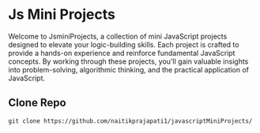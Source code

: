 # Js Mini Projects



Welcome to JsminiProjects, a collection of mini JavaScript projects designed to elevate your logic-building skills. Each project is crafted to provide a hands-on experience and reinforce fundamental JavaScript concepts. By working through these projects, you'll gain valuable insights into problem-solving, algorithmic thinking, and the practical application of JavaScript.


## Clone Repo

```
git clone https://github.com/naitikprajapati1/javascriptMiniProjects/

```

